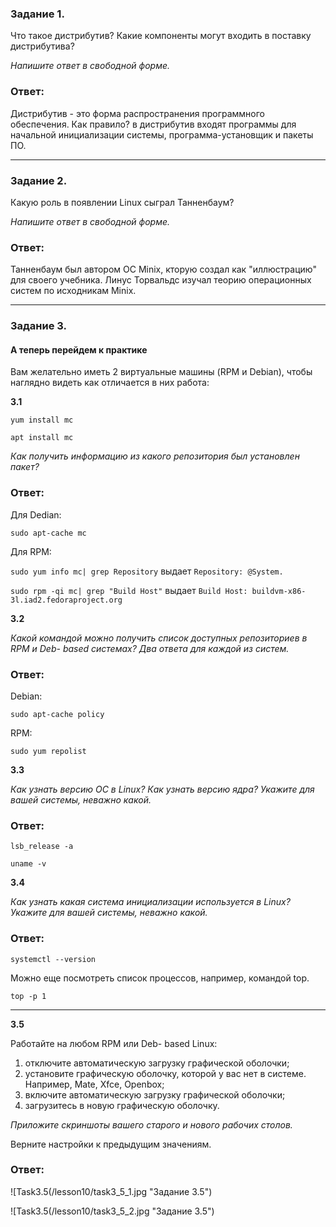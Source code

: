 ### Задание 1.

Что такое дистрибутив? Какие компоненты могут входить в поставку дистрибутива?

*Напишите ответ в свободной форме.*

### Ответ:

Дистрибутив - это форма распространения программного обеспечения.
Как правило? в дистрибутив входят программы для начальной инициализации системы, программа-установщик и пакеты ПО.

---

### Задание 2.

Какую роль в появлении Linux сыграл Танненбаум?

*Напишите ответ в свободной форме.*

### Ответ:

Танненбаум был автором ОС Minix, кторую создал как "иллюстрацию" для своего учебника. Линус Торвальдс изучал теорию операционных систем по исходникам Minix.

---

### Задание 3.


#### А теперь перейдем к практике

Вам желательно иметь 2 виртуальные машины (RPM и Debian), чтобы наглядно видеть как отличается в них работа:

**3.1**

`yum install mc`

`apt install mc`

*Как получить информацию из какого репозитория был установлен пакет?*

### Ответ:

Для Dedian:

`sudo apt-cache mc`

Для RPM:

`sudo yum info mc| grep Repository` выдает `Repository: @System.`

`sudo rpm -qi mc| grep "Build Host"` выдает `Build Host: buildvm-x86-3l.iad2.fedoraproject.org`

**3.2**

*Какой командой можно получить список доступных репозиториев в RPM и Deb- based системах? Два ответа для каждой из систем.*

### Ответ:

Debian:

`sudo apt-cache policy`

RPM:

`sudo yum repolist`

**3.3**

*Как узнать версию ОС в Linux? Как узнать версию ядра? Укажите для вашей системы, неважно какой.*

### Ответ:

`lsb_release -a`

`uname -v`

**3.4**

*Как узнать какая система инициализации используется в Linux? Укажите для вашей системы, неважно какой.*

### Ответ:

`systemctl --version`

Можно еще посмотреть список процессов, например, командой top. 

`top -p 1`

---

**3.5**

Работайте на любом RPM или Deb- based Linux:

1) отключите автоматическую загрузку графической оболочки;
2) установите графическую оболочку, которой у вас нет в системе. Например, Mate, Xfce, Openbox;
3) включите автоматическую загрузку графической оболочки;
4) загрузитесь в новую графическую оболочку.

*Приложите скриншоты вашего старого и нового рабочих столов.*

Верните настройки к предыдущим значениям.

### Ответ:

![Task3.5(/lesson10/task3_5_1.jpg "Задание 3.5")

![Task3.5(/lesson10/task3_5_2.jpg "Задание 3.5")
